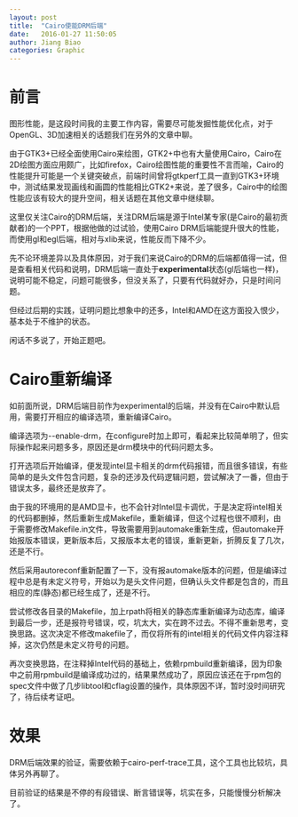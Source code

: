 ```yaml
---
layout: post
title:  "Cairo使能DRM后端"
date:   2016-01-27 11:50:05
author: Jiang Biao
categories: Graphic
---
```


# 前言
图形性能，是这段时间我的主要工作内容，需要尽可能发掘性能优化点，对于OpenGL、3D加速相关的话题我们在另外的文章中聊。

由于GTK3+已经全面使用Cairo来绘图，GTK2+中也有大量使用Cairo，Cairo在2D绘图方面应用颇广，比如firefox，Cairo绘图性能的重要性不言而喻，Cairo的性能提升可能是一个关键突破点，前端时间曾将gtkperf工具一直到GTK3+环境中，测试结果发现画线和画圆的性能相比GTK2+来说，差了很多，Cairo中的绘图性能应该有较大的提升空间，相关话题在其他文章中继续聊。

这里仅关注Cairo的DRM后端，关注DRM后端是源于Intel某专家(是Cairo的最初贡献者)的一个PPT，根据他做的过试验，使用Cairo DRM后端能提升很大的性能，而使用gl和egl后端，相对与xlib来说，性能反而下降不少。

先不论环境差异以及具体原因，对于我们来说Cairo的DRM的后端都值得一试，但是查看相关代码和说明，DRM后端一直处于**experimental**状态(gl后端也一样)，说明可能不稳定，问题可能很多，但没关系了，只要有代码就好办，只是时间问题。

但经过后期的实践，证明问题比想象中的还多，Intel和AMD在这方面投入恨少，基本处于不维护的状态。

闲话不多说了，开始正题吧。

# Cairo重新编译

如前面所说，DRM后端目前作为experimental的后端，并没有在Cairo中默认启用，需要打开相应的编译选项，重新编译Cairo。

编译选项为--enable-drm，在configure时加上即可，看起来比较简单明了，但实际操作起来问题多多，原因还是drm模块中的代码问题太多。

打开选项后开始编译，便发现intel显卡相关的drm代码报错，而且很多错误，有些简单的是头文件包含问题，复杂的还涉及代码逻辑问题，尝试解决了一番，但由于错误太多，最终还是放弃了。

由于我的环境用的是AMD显卡，也不会针对Intel显卡调优，于是决定将intel相关的代码都删掉，然后重新生成Makefile，重新编译，但这个过程也很不顺利，由于需要修改Makefile.in文件，导致需要用到automake重新生成，但automake开始报版本错误，更新版本后，又报版本太老的错误，重新更新，折腾反复了几次，还是不行。

然后采用autoreconf重新配置了一下，没有报automake版本的问题，但是编译过程中总是有未定义符号，开始以为是头文件问题，但确认头文件都是包含的，而且相应的库(静态)都已经生成了，还是不行。

尝试修改各目录的Makefile，加上rpath将相关的静态库重新编译为动态库，编译到最后一步，还是报符号错误，哎，坑太大，实在跨不过去。不得不重新思考，变换思路。这次决定不修改makefile了，而仅将所有的intel相关的代码文件内容注释掉，这次仍然是未定义符号的问题。

再次变换思路，在注释掉Intel代码的基础上，依赖rpmbuild重新编译，因为印象中之前用rpmbuild是编译成功过的，结果果然成功了，原因应该还在于rpm包的spec文件中做了几步libtool和cflag设置的操作，具体原因不详，暂时没时间研究了，待后续考证吧。

# 效果

DRM后端效果的验证，需要依赖于cairo-perf-trace工具，这个工具也比较坑，具体另外再聊了。

目前验证的结果是不停的有段错误、断言错误等，坑实在多，只能慢慢分析解决了。




